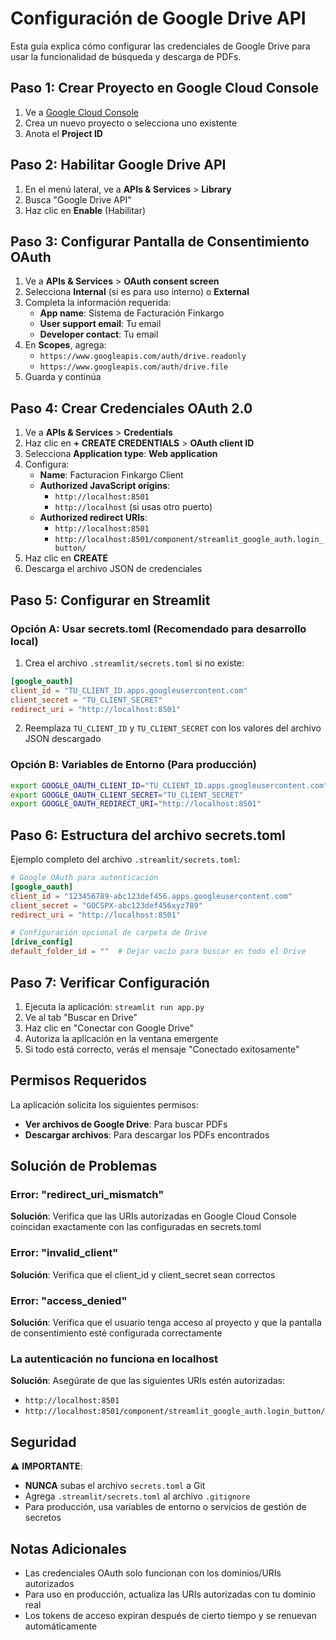 # Configuración de Google Drive API

Esta guía explica cómo configurar las credenciales de Google Drive para usar la funcionalidad de búsqueda y descarga de PDFs.

## Paso 1: Crear Proyecto en Google Cloud Console

1. Ve a [Google Cloud Console](https://console.cloud.google.com/)
2. Crea un nuevo proyecto o selecciona uno existente
3. Anota el **Project ID**

## Paso 2: Habilitar Google Drive API

1. En el menú lateral, ve a **APIs & Services** > **Library**
2. Busca "Google Drive API"
3. Haz clic en **Enable** (Habilitar)

## Paso 3: Configurar Pantalla de Consentimiento OAuth

1. Ve a **APIs & Services** > **OAuth consent screen**
2. Selecciona **Internal** (si es para uso interno) o **External**
3. Completa la información requerida:
   - **App name**: Sistema de Facturación Finkargo
   - **User support email**: Tu email
   - **Developer contact**: Tu email
4. En **Scopes**, agrega:
   - `https://www.googleapis.com/auth/drive.readonly`
   - `https://www.googleapis.com/auth/drive.file`
5. Guarda y continúa

## Paso 4: Crear Credenciales OAuth 2.0

1. Ve a **APIs & Services** > **Credentials**
2. Haz clic en **+ CREATE CREDENTIALS** > **OAuth client ID**
3. Selecciona **Application type**: **Web application**
4. Configura:
   - **Name**: Facturacion Finkargo Client
   - **Authorized JavaScript origins**:
     - `http://localhost:8501`
     - `http://localhost` (si usas otro puerto)
   - **Authorized redirect URIs**:
     - `http://localhost:8501`
     - `http://localhost:8501/component/streamlit_google_auth.login_button/`
5. Haz clic en **CREATE**
6. Descarga el archivo JSON de credenciales

## Paso 5: Configurar en Streamlit

### Opción A: Usar secrets.toml (Recomendado para desarrollo local)

1. Crea el archivo `.streamlit/secrets.toml` si no existe:

```toml
[google_oauth]
client_id = "TU_CLIENT_ID.apps.googleusercontent.com"
client_secret = "TU_CLIENT_SECRET"
redirect_uri = "http://localhost:8501"
```

2. Reemplaza `TU_CLIENT_ID` y `TU_CLIENT_SECRET` con los valores del archivo JSON descargado

### Opción B: Variables de Entorno (Para producción)

```bash
export GOOGLE_OAUTH_CLIENT_ID="TU_CLIENT_ID.apps.googleusercontent.com"
export GOOGLE_OAUTH_CLIENT_SECRET="TU_CLIENT_SECRET"
export GOOGLE_OAUTH_REDIRECT_URI="http://localhost:8501"
```

## Paso 6: Estructura del archivo secrets.toml

Ejemplo completo del archivo `.streamlit/secrets.toml`:

```toml
# Google OAuth para autenticación
[google_oauth]
client_id = "123456789-abc123def456.apps.googleusercontent.com"
client_secret = "GOCSPX-abc123def456xyz789"
redirect_uri = "http://localhost:8501"

# Configuración opcional de carpeta de Drive
[drive_config]
default_folder_id = ""  # Dejar vacío para buscar en todo el Drive
```

## Paso 7: Verificar Configuración

1. Ejecuta la aplicación: `streamlit run app.py`
2. Ve al tab "Buscar en Drive"
3. Haz clic en "Conectar con Google Drive"
4. Autoriza la aplicación en la ventana emergente
5. Si todo está correcto, verás el mensaje "Conectado exitosamente"

## Permisos Requeridos

La aplicación solicita los siguientes permisos:

- **Ver archivos de Google Drive**: Para buscar PDFs
- **Descargar archivos**: Para descargar los PDFs encontrados

## Solución de Problemas

### Error: "redirect_uri_mismatch"

**Solución**: Verifica que las URIs autorizadas en Google Cloud Console coincidan exactamente con las configuradas en secrets.toml

### Error: "invalid_client"

**Solución**: Verifica que el client_id y client_secret sean correctos

### Error: "access_denied"

**Solución**: Verifica que el usuario tenga acceso al proyecto y que la pantalla de consentimiento esté configurada correctamente

### La autenticación no funciona en localhost

**Solución**: Asegúrate de que las siguientes URIs estén autorizadas:
- `http://localhost:8501`
- `http://localhost:8501/component/streamlit_google_auth.login_button/`

## Seguridad

⚠️ **IMPORTANTE**:
- **NUNCA** subas el archivo `secrets.toml` a Git
- Agrega `.streamlit/secrets.toml` al archivo `.gitignore`
- Para producción, usa variables de entorno o servicios de gestión de secretos

## Notas Adicionales

- Las credenciales OAuth solo funcionan con los dominios/URIs autorizados
- Para uso en producción, actualiza las URIs autorizadas con tu dominio real
- Los tokens de acceso expiran después de cierto tiempo y se renuevan automáticamente
